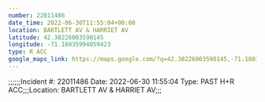 ```yaml
---
number: 22011486
date_time: 2022-06-30T11:55:04+00:00
location: BARTLETT AV & HARRIET AV
latitude: 42.38226003590145
longitude: -71.18035994059423
type: R ACC
google_maps_link: https://maps.google.com/?q=42.38226003590145,-71.18035994059423
---
```


;;;;;;Incident #: 22011486  Date: 2022-06-30 11:55:04   Type: PAST H+R ACC;;;Location: BARTLETT AV & HARRIET AV;;;
